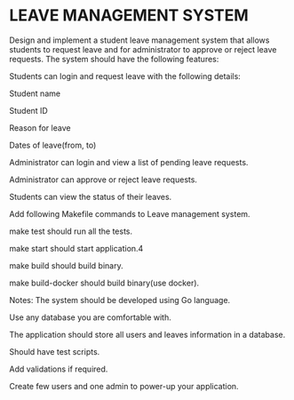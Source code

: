 # LEAVE MANAGEMENT SYSTEM

Design and implement a student leave management system that allows students to request leave and for administrator to approve or reject leave requests. The system should have the following features:

Students can login and request leave with the following details:

 Student name

 Student ID

 Reason for leave

 Dates of leave(from, to)

 Administrator can login and view a list of pending leave requests.

 Administrator can approve or reject leave requests.

 Students can view the status of their leaves.
 
 
Add following Makefile commands to Leave management system.

make test should run all the tests.

make start should start application.4

make build should build binary.

make build-docker should build binary(use docker).

Notes: The system should be developed using Go language.

Use any database you are comfortable with.

The application should store all users and leaves information in a database.

Should have test scripts.

Add validations if required.

Create few users and one admin to power-up your application.
